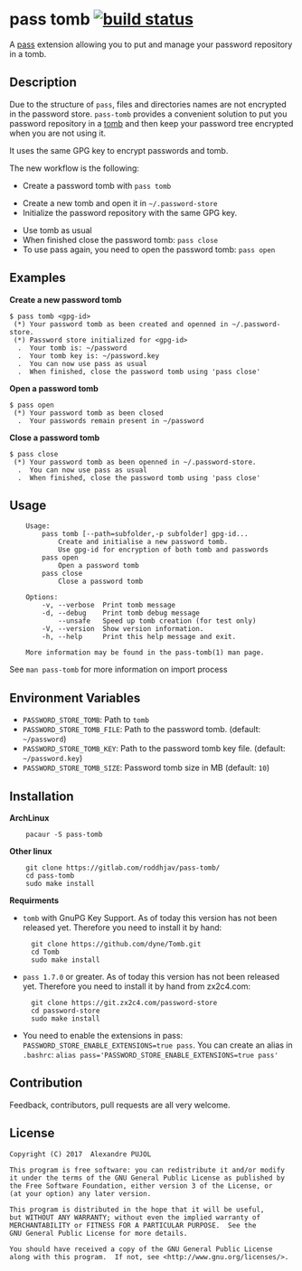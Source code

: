 # pass tomb [![build status][build-img]][build-url]

A [pass](https://www.passwordstore.org/) extension allowing you to put and
manage your password repository in a tomb.

## Description

Due to the structure of `pass`, files and directories names are not encrypted in
the password store. `pass-tomb` provides a convenient solution to put you password
repository in a [tomb](https://github.com/dyne/Tomb) and then keep your password
tree encrypted when you are not using it.

It uses the same GPG key to encrypt passwords and tomb.

The new workflow is the following:
* Create a password tomb with `pass tomb`
 - Create a new tomb and open it in `~/.password-store`
 - Initialize the password repository with the same GPG key.
* Use tomb as usual
* When finished close the password tomb: `pass close`
* To use pass again, you need to open the password tomb: `pass open`

## Examples

**Create a new password tomb**
```
$ pass tomb <gpg-id>
 (*) Your password tomb as been created and openned in ~/.password-store.
 (*) Password store initialized for <gpg-id>
  .  Your tomb is: ~/password
  .  Your tomb key is: ~/password.key
  .  You can now use pass as usual
  .  When finished, close the password tomb using 'pass close'
```

**Open a password tomb**
```
$ pass open
 (*) Your password tomb as been closed
  .  Your passwords remain present in ~/password
```

**Close a password tomb**
```
$ pass close
 (*) Your password tomb as been openned in ~/.password-store.
  .  You can now use pass as usual
  .  When finished, close the password tomb using 'pass close'
```

## Usage

		Usage:
		    pass tomb [--path=subfolder,-p subfolder] gpg-id...
		        Create and initialise a new password tomb.
		        Use gpg-id for encryption of both tomb and passwords
		    pass open
		        Open a password tomb
		    pass close
		        Close a password tomb

		Options:
		    -v, --verbose  Print tomb message
		    -d, --debug    Print tomb debug message
		        --unsafe   Speed up tomb creation (for test only)
		    -V, --version  Show version information.
		    -h, --help	   Print this help message and exit.

		More information may be found in the pass-tomb(1) man page.


See `man pass-tomb` for more information on import process

## Environment Variables

* `PASSWORD_STORE_TOMB`: Path to `tomb`
* `PASSWORD_STORE_TOMB_FILE`: Path to the password tomb. (default: `~/password`)
* `PASSWORD_STORE_TOMB_KEY`: Path to the password tomb key file. (default: `~/password.key`)
* `PASSWORD_STORE_TOMB_SIZE`: Password tomb size in MB (default: `10`)

## Installation

**ArchLinux**

		pacaur -S pass-tomb

**Other linux**

		git clone https://gitlab.com/roddhjav/pass-tomb/
		cd pass-tomb
		sudo make install

**Requirments**

* `tomb` with GnuPG Key Support. As of today this version has not been released
yet. Therefore you need to install it by hand:

		git clone https://github.com/dyne/Tomb.git
		cd Tomb
		sudo make install

* `pass 1.7.0` or greater. As of today this version has not been released yet.
Therefore you need to install it by hand from zx2c4.com:

		git clone https://git.zx2c4.com/password-store
		cd password-store
		sudo make install

* You need to enable the extensions in pass: `PASSWORD_STORE_ENABLE_EXTENSIONS=true pass`.
You can create an alias in `.bashrc`: `alias pass='PASSWORD_STORE_ENABLE_EXTENSIONS=true pass'`


## Contribution
Feedback, contributors, pull requests are all very welcome.


## License

    Copyright (C) 2017  Alexandre PUJOL

    This program is free software: you can redistribute it and/or modify
    it under the terms of the GNU General Public License as published by
    the Free Software Foundation, either version 3 of the License, or
    (at your option) any later version.

    This program is distributed in the hope that it will be useful,
    but WITHOUT ANY WARRANTY; without even the implied warranty of
    MERCHANTABILITY or FITNESS FOR A PARTICULAR PURPOSE.  See the
    GNU General Public License for more details.

    You should have received a copy of the GNU General Public License
    along with this program.  If not, see <http://www.gnu.org/licenses/>.

[build-img]: https://gitlab.com/roddhjav/pass-tomb/badges/master/build.svg
[build-url]: https://gitlab.com/roddhjav/pass-tomb/commits/master
